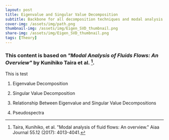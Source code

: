 ```yaml
---
layout: post
title: Eigenvalue and Singular Value Decomposition
subtitle: Backbone for all decomposition techniques and modal analysis
cover-img: /assets/img/path.png 
thumbnail-img: /assets/img/Eigen_SVD_thumbnail.png
share-img: /assets/img/Eigen_SVD_thumbnail.png
tags: [Theory]
---
```


### This content is based on *"Modal Analysis of Fluids Flows: An Overview"* by Kunihiko Taira et al. [^1]. 

This is test

1. Eigenvalue Decomposition



2. Singular Value Decomposition

3. Relationship Between Eigenvalue and Singular Value Decompositions
4. Pseudospectra



[^1]: Taira, Kunihiko, et al. "Modal analysis of fluid flows: An overview." Aiaa Journal 55.12 (2017): 4013-4041. 
